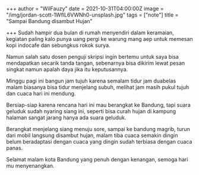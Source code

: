 +++
author = "WilFauzy"
date = 2021-10-31T04:00:00Z
image = "/img/jordan-scott-1WflL6VWNh0-unsplash.jpg"
tags = ["note"]
title = "Sampai Bandung disambut Hujan"

+++
Sudah hampir dua bulan di rumah menyendiri dalam keramaian, kegiatan paling kalo punya uang pergi ke warung mang aep untuk memesan kopi indocafe dan sebungkus rokok surya.

Namun salah satu dosen penguji skripsi ingin bertemu untuk saya bisa mendapatkan secarik tanda tangan, sebenarnya bisa dikirim lewat pesan singkat namun apalah daya jika itu keputusannya.

Minggu pagi ini bangun jam tujuh karena semalam tidur jam duabelas malam biasanya bisa tidur menjelang subuh, melihat jam masih pukul tujuh dan cuaca hari ini mendung.

Bersiap-siap karena rencana hari ini mau berangkat ke Bandung, tapi suara geluduk sudah nyaring siang ini, seperti bisa curah hujan di kampung halaman sangat jarang hanya ada suara geluduk.

Berangkat menjelang siang menuju sore, sampai ke bandung magrib, turun dari mobil langsung disambut hujan, malam tiba cuaca semakin dingin belum beradaptasi dengan cuaca yang dingin sudah terbiasa dengan cuaca panas.

Selamat malam kota Bandung yang penuh dengan kenangan, semoga hari mu menyenangkan.